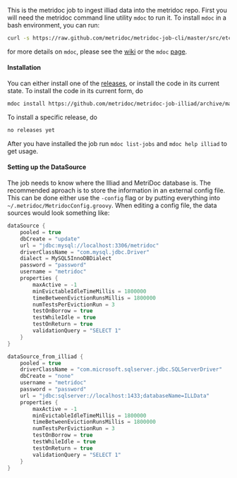 This is the metridoc job to ingest illiad data into the metridoc repo.  First you will need the metridoc 
command line utility `mdoc` to run it.  To install `mdoc` in a bash environment, you can run:

```bash
curl -s https://raw.github.com/metridoc/metridoc-job-cli/master/src/etc/install-mdoc.sh | sh
```

for more details on `mdoc`, please see the [wiki](https://github.com/metridoc/metridoc-wiki/wiki) or the
`mdoc` [page](https://github.com/metridoc/metridoc-job-cli).

#### Installation

You can either install one of the [releases](https://github.com/metridoc/metridoc-job-illiad/releases), or install the
code in its current state.  To install the code in its current form, do 

```bash
mdoc install https://github.com/metridoc/metridoc-job-illiad/archive/master.zip
```

To install a specific release, do


```bash
no releases yet
```

After you have installed the job run `mdoc list-jobs` and `mdoc help illiad` to get usage.

#### Setting up the DataSource

The job needs to know where the Illiad and MetriDoc database is.  The recommended aproach is to store the information in 
an external config file.  This can be done either use the `-config` flag or by putting everything into 
`~/.metridoc/MetridocConfig.groovy`.  When editing a config file, the data sources would look something like:

```groovy
dataSource {
    pooled = true
    dbCreate = "update"
    url = "jdbc:mysql://localhost:3306/metridoc"
    driverClassName = "com.mysql.jdbc.Driver"
    dialect = MySQL5InnoDBDialect
    password = "password"
    username = "metridoc"
    properties {
        maxActive = -1
        minEvictableIdleTimeMillis = 1800000
        timeBetweenEvictionRunsMillis = 1800000
        numTestsPerEvictionRun = 3
        testOnBorrow = true
        testWhileIdle = true
        testOnReturn = true
        validationQuery = "SELECT 1"
    }
}

dataSource_from_illiad {
    pooled = true
    driverClassName = "com.microsoft.sqlserver.jdbc.SQLServerDriver"
    dbCreate = "none"
    username = "metridoc"
    password = "password"
    url = "jdbc:sqlserver://localhost:1433;databaseName=ILLData"
    properties {
        maxActive = -1
        minEvictableIdleTimeMillis = 1800000
        timeBetweenEvictionRunsMillis = 1800000
        numTestsPerEvictionRun = 3
        testOnBorrow = true
        testWhileIdle = true
        testOnReturn = true
        validationQuery = "SELECT 1"
    }
}
```




